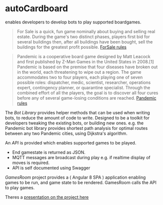 # autoCardboard
enables developers to develop bots to play supported boardgames.

> For Sale is a quick, fun game nominally about buying and selling real estate. During the game's two distinct phases, players first bid for several buildings then, after all buildings have been bought, sell the buildings for the greatest profit possible.
[ForSale rules](https://www.ultraboardgames.com/for-sale/game-rules.php )

> Pandemic is a cooperative board game designed by Matt Leacock and first published by Z-Man Games in the United States in 2008.[1] Pandemic is based on the premise that four diseases have broken out in the world, each threatening to wipe out a region. The game accommodates two to four players, each playing one of seven possible roles: dispatcher, medic, scientist, researcher, operations expert, contingency planner, or quarantine specialist. Through the combined effort of all the players, the goal is to discover all four cures before any of several game-losing conditions are reached.
[Pandemic rules](https://www.ultraboardgames.com/pandemic/game-rules.php)

The *Bot Library* provides helper methods that can be used when writing bots, to reduce the amount of code to write.
Designed to be a toolkit for developers tweaking the existing bots, or building new ones.
e.g. the Pandemic bot library provides shortest path analysis for optimal routes between any two Pandemic cities, using Dijkstra's algorithm.

An *API* is provided which enables supported games to be played.
* End gamestate is returned as JSON.
* MQTT messages are broadcast during play e.g. if realtime display of moves is required.
* API is self documented using Swagger

*GamesRoom* project provides a ( Angular 8 SPA ) application enabling games to be run, and game state to be rendered. GamesRoom calls the API to play games.

Theres a [presentation on the project here](https://docs.google.com/presentation/d/1nDATDgEdOwdXd4_0JmDBBXhuMUGC-TO7n47whI2fgt8/edit?usp=sharing)